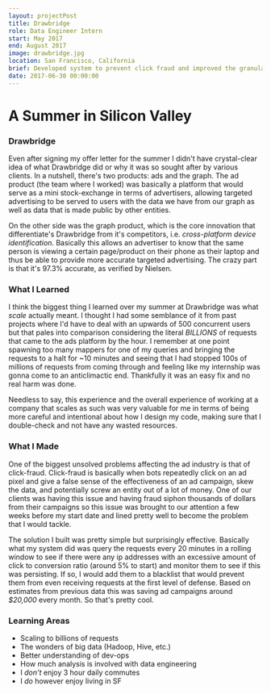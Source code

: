 ```yaml
---
layout: projectPost
title: Drawbridge
role: Data Engineer Intern
start: May 2017
end: August 2017
image: drawbridge.jpg
location: San Francisco, California
brief: Developed system to prevent click fraud and improved the granularity of the bidding algorithms
date: 2017-06-30 00:00:00
---
```

# A Summer in Silicon Valley

### Drawbridge
Even after signing my offer letter for the summer I didn't have crystal-clear idea of what Drawbridge did or why it was so sought after by various clients. In a nutshell, there's two products: ads and the graph. The ad product (the team where I worked) was basically a platform that would serve as a mini stock-exchange in terms of advertisers, allowing targeted advertising to be served to users with the data we have from our graph as well as data that is made public by other entities.

On the other side was the graph product, which is the core innovation that differentiate's Drawbridge from it's competitors, i.e. *cross-platform device identification*. Basically this allows an advertiser to know that the same person is viewing a certain page/product on their phone as their laptop and thus be able to provide more accurate targeted advertising. The crazy part is that it's 97.3% accurate, as verified by Nielsen.

### What I Learned
I think the biggest thing I learned over my summer at Drawbridge was what *scale* actually meant. I thought I had some semblance of it from past projects where I'd have to deal with an upwards of 500 concurrent users but that pales into comparison considering the literal *BILLIONS* of requests that came to the ads platform by the hour. I remember at one point spawning too many mappers for one of my queries and bringing the requests to a halt for ~10 minutes and seeing that I had stopped 100s of millions of requests from coming through and feeling like my internship was gonna come to an anticlimactic end. Thankfully it was an easy fix and no real harm was done.

Needless to say, this experience and the overall experience of working at a company that scales as such was very valuable for me in terms of being more careful and intentional about how I design my code, making sure that I double-check and not have any wasted resources.

### What I Made
One of the biggest unsolved problems affecting the ad industry is that of click-fraud. Click-fraud is basically when bots repeatedly click on an ad pixel and give a false sense of the effectiveness of an ad campaign, skew the data, and potentially screw an entity out of a lot of money. One of our clients was having this issue and having fraud siphon thousands of dollars from their campaigns so this issue was brought to our attention a few weeks before my start date and lined pretty well to become the problem that I would tackle.

The solution I built was pretty simple but surprisingly effective. Basically what my system did was query the requests every 20 minutes in a rolling window to see if there were any ip addresses with an excessive amount of click to conversion ratio (around 5% to start) and monitor them to see if this was persisting. If so, I would add them to a blacklist that would prevent them from even receiving requests at the first level of defense. Based on estimates from previous data this was saving ad campaigns around *$20,000* every month. So that's pretty cool.

### Learning Areas
* Scaling to billions of requests
* The wonders of big data (Hadoop, Hive, etc.)
* Better understanding of dev-ops
* How much analysis is involved with data engineering
* I *don't* enjoy 3 hour daily commutes
* I *do* however enjoy living in SF

